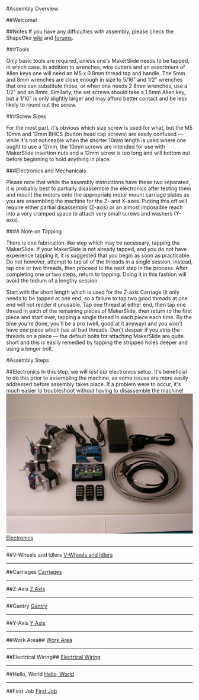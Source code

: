 #Assembly Overview

##Welcome!



##Notes
If you have any difficulties with assembly, please check the ShapeOko [wiki](http://www.shapeoko.com/wiki) and [forums](http://www.shapeoko.com/forum/index.php).


###Tools

Only basic tools are required, unless one's MakerSlide needs to be tapped, in which case, in addition to wrenches, wire cutters and an assortment of Allen keys one will need an M5 x 0.8mm thread tap and handle. The 5mm and 8mm wrenches are close enough in size to 5/16" and 1/2" wrenches that one can substitute those, or when one needs 2 8mm wrenches, use a 1/2" and an 8mm. Similarly, the set screws should take a 1.5mm Allen key, but a 1/16" is only slightly larger and may afford better contact and be less likely to round out the screw.

###Screw Sizes

For the most part, it's obvious which size screw is used for what, but the M5 10mm and 12mm BHCS (button head cap screws) are easily confused — while it's not noticeable when the shorter 10mm length is used where one ought to use a 12mm, the 10mm screws are intended for use with MakerSlide insertion nuts and a 12mm screw is too long and will bottom out before beginning to hold anything in place.

###Electronics and Mechanicals

Please note that while the assembly instructions have these two separated, it is probably best to partially disassemble the electronics after testing them and mount the motors onto the appropriate motor mount carriage plates as you are assembling the machine for the Z- and X-axes. Putting this off will require either partial disassembly (Z-axis) or an almost impossible reach into a very cramped space to attach very small screws and washers (Y-axis).

###A Note on Tapping

There is one fabrication-like step which may be necessary, tapping the MakerSlide. If your MakerSlide is not already tapped, and you do not have experience tapping it, it is suggested that you begin as soon as practicable. Do not however, attempt to tap all of the threads in a single session, instead, tap one or two threads, then proceed to the next step in the process. After completing one or two steps, return to tapping. Doing it in this fashion will avoid the tedium of a lengthy session.

Start with the short length which is used for the Z-axis Carriage (it only needs to be tapped at one end, so a failure to tap two good threads at one end will not render it unusable. Tap one thread at either end, then tap one thread in each of the remaining pieces of MakerSlide, then return to the first piece and start over, tapping a single thread in each piece each time. By the time you're done, you'll be a pro (well, good at it anyway) and you won't have one piece which has all bad threads. Don't despair if you strip the threads on a piece — the default bolts for attaching MakerSlide are quite short and this is easily remedied by tapping the stripped holes deeper and using a longer bolt.


#Assembly Steps

##Electronics
In this step, we will *test* our electronics setup. It's beneficial to do this prior to assembling the machine, as some issues are more easily addressed before assembly takes place. If a problem were to occur, it's much easier to troubleshoot without having to disassemble the machine!
![Electronics Overview Image](tPictures/so_electronics_parts.jpg)
[Electronics](01_electronics.html)

---

##V-Wheels and Idlers
[V-Wheels and Idlers](02_vwheels_and_idlers.html)

---

##Carriages
[Carriages](03_carriages.html)

---

##Z-Axis
[Z Axis](04_zaxis.html)

---

##Gantry
[Gantry](05_gantry.html)

---

##Y-Axis
[Y Axis](06_endplates.html)

---

##Work Area##
[Work Area](07_workarea.html)

---

##Electrical Wiring##
[Electrical Wiring](08_wiring.html)

---

##Hello, World
[Hello, World](helloworld.html)

---

##First Job
[First Job](firstjob.html)